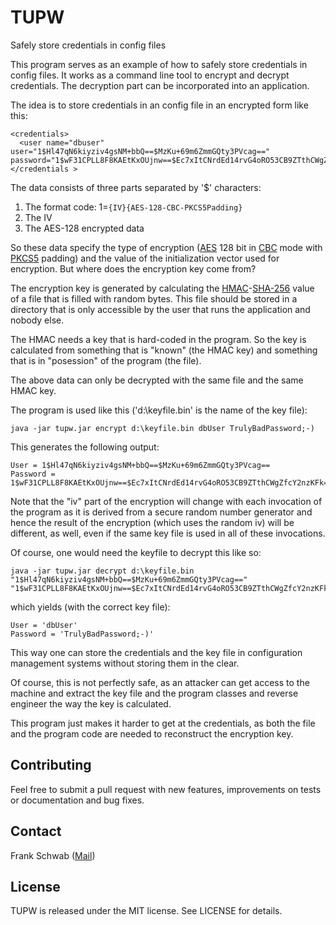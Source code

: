 # TUPW

Safely store credentials in config files

This program serves as an example of how to safely store credentials in config files. It works as a command line tool to encrypt and decrypt credentials. The decryption part can be incorporated into an application.

The idea is to store credentials in an config file in an encrypted form like this:

    <credentials>
      <user name="dbuser" user="1$Hl47qN6kiyziv4gsNM+bbQ==$MzKu+69m6ZmmGQty3PVcag==" password="1$wF31CPLL8F8KAEtKxOUjnw==$Ec7xItCNrdEd14rvG4oRO53CB9ZTthCWgZfcY2nzKFk="/>
    </credentials >

The data consists of three parts separated by '$' characters:

1. The format code: 1=`{IV}{AES-128-CBC-PKCS5Padding}`
2. The IV
3. The AES-128 encrypted data

So these data specify the type of encryption ([AES](https://en.wikipedia.org/wiki/Advanced_Encryption_Standard "AES") 128 bit in [CBC](https://en.wikipedia.org/wiki/Block_cipher_mode_of_operation#CBC "CBC") mode with [PKCS5](https://tools.ietf.org/html/rfc2898 "PKCS5") padding) and the value of the initialization vector used for encryption. But where does the encryption key come from?

The encryption key is generated by calculating the [HMAC](https://en.wikipedia.org/wiki/Hash-based_message_authentication_code "HMAC")-[SHA-256](https://en.wikipedia.org/wiki/SHA-2 "SHA-256") value of a file that is filled with random bytes. This file should be stored in a directory that is only accessible by the user that runs the application and nobody else.

The HMAC needs a key that is hard-coded in the program. So the key is calculated from something that is "known" (the HMAC key) and something that is in "posession" of the program (the file).

The above data can only be decrypted with the same file and the same HMAC key.

The program is used like this ('d:\keyfile.bin' is the name of the key file):

    java -jar tupw.jar encrypt d:\keyfile.bin dbUser TrulyBadPassword;-)

This generates the following output:

    User = 1$Hl47qN6kiyziv4gsNM+bbQ==$MzKu+69m6ZmmGQty3PVcag==
    Password = 1$wF31CPLL8F8KAEtKxOUjnw==$Ec7xItCNrdEd14rvG4oRO53CB9ZTthCWgZfcY2nzKFk=

Note that the "iv" part of the encryption will change with each invocation of the program as it is derived from a secure random number generator and hence the result of the encryption (which uses the random iv) will be different, as well, even if the same key file is used in all of these invocations.

Of course, one would need the keyfile to decrypt this like so:

    java -jar tupw.jar decrypt d:\keyfile.bin "1$Hl47qN6kiyziv4gsNM+bbQ==$MzKu+69m6ZmmGQty3PVcag==" "1$wF31CPLL8F8KAEtKxOUjnw==$Ec7xItCNrdEd14rvG4oRO53CB9ZTthCWgZfcY2nzKFk="

which yields (with the correct key file):

    User = 'dbUser'
    Password = 'TrulyBadPassword;-)'
    
This way one can store the credentials and the key file in configuration management systems without storing them in the clear.

Of course, this is not perfectly safe, as an attacker can get access to the machine and extract the key file and the program classes and reverse engineer the way the key is calculated.

This program just makes it harder to get at the credentials, as both the file and the program code are needed to reconstruct the encryption key.

## Contributing

Feel free to submit a pull request with new features, improvements on tests or documentation and bug fixes.

## Contact

Frank Schwab ([Mail](mailto:frank.schwab@deutschebahn.com "Mail"))

## License

TUPW is released under the MIT license. See LICENSE for details.

